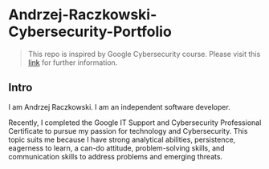 # Andrzej-Raczkowski-Cybersecurity-Portfolio

> This repo is inspired by Google Cybersecurity course. Please visit this [link](https://www.coursera.org/google-certificates/cybersecurity-certificate) for further information.

## Intro

I am Andrzej Raczkowski. I am an independent software developer. 

Recently, I completed the Google IT Support and Cybersecurity Professional Certificate to pursue my passion for technology and Cybersecurity.  This topic suits me because I have strong analytical abilities, persistence, eagerness to learn, a can-do attitude, problem-solving skills, and communication skills to address problems and emerging threats.


